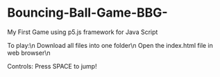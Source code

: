 # Bouncing-Ball-Game-BBG-
My First Game using p5.js framework for Java Script

To play:\n
Download all files into one folder\n
Open the index.html file in web browser\n

Controls:
Press SPACE to jump!
